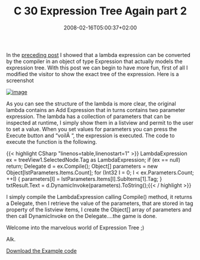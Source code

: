 ﻿---
title: "C 30 Expression Tree Again part 2"
description: ""
date: 2008-02-16T05:00:37+02:00
draft: false
tags: [NET framework]
categories: [NET framework]
---
In the [preceding post](http://www.nablasoft.com/Alkampfer/?p=141) I showed that a lambda expression can be converted by the compiler in an object of type Expression that actually models the expression tree. With this post we can begin to have more fun, first of all I modified the visitor to show the exact tree of the expression. Here is a screenshot

[![image](http://www.nablasoft.com/Alkampfer/wp-content/uploads/2008/02/image-thumb2.png)](http://www.nablasoft.com/Alkampfer/wp-content/uploads/2008/02/image2.png)

As you can see the structure of the lambda is more clear, the original lambda contains an Add Expression that in turns contains two parameter expression. The lambda has a collection of parameters that can be inspected at runtime, I simply show them in a listview and permit to the user to set a value. When you set values for parameters you can press the Execute button and “voilÃ “, the expression is executed. The code to execute the function is the following.

{{< highlight CSharp "linenos=table,linenostart=1" >}}
LambdaExpression ex = treeView1.SelectedNode.Tag as LambdaExpression;
if (ex == null) return;
Delegate d = ex.Compile();
Object[] parameters = new Object[lstParameters.Items.Count];
for (Int32 I = 0; I < ex.Parameters.Count; ++I)
{
    parameters[I] = lstParameters.Items[I].SubItems[1].Tag;
}
txtResult.Text = d.DynamicInvoke(parameters).ToString();{{< / highlight >}}

<!-- Code inserted with Steve Dunn's Windows Live Writer Code Formatter Plugin.  http://dunnhq.com -->

I simply compile the LambdaExpression calling Compile() method, it returns a Delegate, then I retrieve the value of the parameters, that are stored in tag property of the listview items, I create the Object[] array of parameters and then call DynamicInvoke on the Delegate….the game is done.

Welcome into the marvelous world of Expression Tree ;)

Alk.

[Download the Example code](http://www.nablasoft.com/Alkampfer/wp-content/uploads/2008/02/expressiontree1.zip "Example code")
